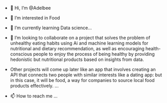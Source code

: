 - 👋 Hi, I’m @Adelbee
- 👀 I’m interested in Food
- 🌱 I’m currently learning Data science...
- 💞️ I’m looking to collaborate on a project that solves the problem of unhealthy eating habits using Ai and machine learning models for nutritional and dietary recommendation, as well as encouraging health-conscious people to enjoy the process of being healthy by providing hedonistic but nutritional products based on insights from data.

- Other projects will come up later like an app that involves creating an API that connects two people with similar interests like a dating app: but in this case, it will be food, a way for companies to source local food products effectively.
 ...
- 📫 How to reach me ...

<!---
Adelbee/Adelbee is a ✨ special ✨ repository because its `README.md` (this file) appears on your GitHub profile.
You can click the Preview link to take a look at your changes.
--->
